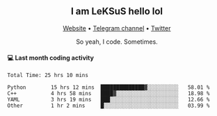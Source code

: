 <h2 align="center">I am LeKSuS hello lol</h2>
<div align="center">
  <a href="https://leksus.net">Website</a> •
  <a href="https://t.me/leksus_was_here">Telegram channel</a> •
  <a href="https://twitter.com/___LeKSuS___">Twitter</a>
</div>
<p align="center">So yeah, I code. Sometimes.</p>

#### :computer: Last month coding activity
<!--START_SECTION:waka-->

```text
Total Time: 25 hrs 10 mins

Python        15 hrs 12 mins  ██████████████▓░░░░░░░░░░   58.01 %
C++           4 hrs 58 mins   ████▓░░░░░░░░░░░░░░░░░░░░   18.98 %
YAML          3 hrs 19 mins   ███░░░░░░░░░░░░░░░░░░░░░░   12.66 %
Other         1 hr 2 mins     █░░░░░░░░░░░░░░░░░░░░░░░░   03.99 %
```

<!--END_SECTION:waka-->
